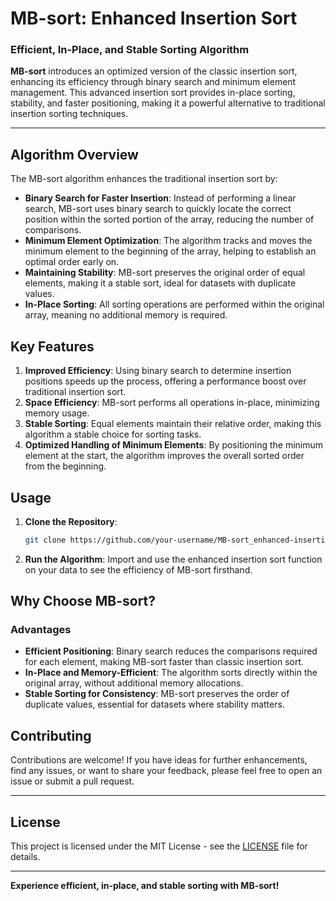 # MB-sort: Enhanced Insertion Sort

### Efficient, In-Place, and Stable Sorting Algorithm

**MB-sort** introduces an optimized version of the classic insertion sort, enhancing its efficiency through binary search and minimum element management. This advanced insertion sort provides in-place sorting, stability, and faster positioning, making it a powerful alternative to traditional insertion sorting techniques.

---

## Algorithm Overview

The MB-sort algorithm enhances the traditional insertion sort by:

- **Binary Search for Faster Insertion**: Instead of performing a linear search, MB-sort uses binary search to quickly locate the correct position within the sorted portion of the array, reducing the number of comparisons.
- **Minimum Element Optimization**: The algorithm tracks and moves the minimum element to the beginning of the array, helping to establish an optimal order early on.
- **Maintaining Stability**: MB-sort preserves the original order of equal elements, making it a stable sort, ideal for datasets with duplicate values.
- **In-Place Sorting**: All sorting operations are performed within the original array, meaning no additional memory is required.

## Key Features

1. **Improved Efficiency**: Using binary search to determine insertion positions speeds up the process, offering a performance boost over traditional insertion sort.
2. **Space Efficiency**: MB-sort performs all operations in-place, minimizing memory usage.
3. **Stable Sorting**: Equal elements maintain their relative order, making this algorithm a stable choice for sorting tasks.
4. **Optimized Handling of Minimum Elements**: By positioning the minimum element at the start, the algorithm improves the overall sorted order from the beginning.

## Usage

1. **Clone the Repository**:
   ```bash
   git clone https://github.com/your-username/MB-sort_enhanced-insertion-sort.git
   ```

2. **Run the Algorithm**: Import and use the enhanced insertion sort function on your data to see the efficiency of MB-sort firsthand.

## Why Choose MB-sort?

### Advantages

- **Efficient Positioning**: Binary search reduces the comparisons required for each element, making MB-sort faster than classic insertion sort.
- **In-Place and Memory-Efficient**: The algorithm sorts directly within the original array, without additional memory allocations.
- **Stable Sorting for Consistency**: MB-sort preserves the order of duplicate values, essential for datasets where stability matters.

## Contributing

Contributions are welcome! If you have ideas for further enhancements, find any issues, or want to share your feedback, please feel free to open an issue or submit a pull request.

---

## License

This project is licensed under the MIT License - see the [LICENSE](LICENSE) file for details.

---

**Experience efficient, in-place, and stable sorting with MB-sort!**
